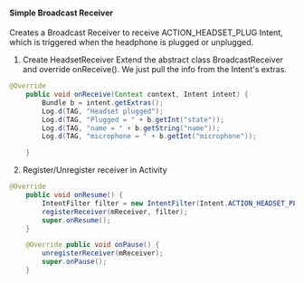 #### Simple Broadcast Receiver
Creates a Broadcast Receiver to receive ACTION_HEADSET_PLUG Intent, which is triggered when the headphone is plugged or unplugged.

1. Create HeadsetReceiver
Extend the abstract class BroadcastReceiver and override onReceive(). We just pull the info from the Intent's extras.

```java
@Override
    public void onReceive(Context context, Intent intent) {
        Bundle b = intent.getExtras();
        Log.d(TAG, "Headset plugged");
        Log.d(TAG, "Plugged = " + b.getInt("state"));
        Log.d(TAG, "name = " + b.getString("name"));
        Log.d(TAG, "microphone = " + b.getInt("microphone"));

    }
```

2. Register/Unregister receiver in Activity
```java
@Override
    public void onResume() {
        IntentFilter filter = new IntentFilter(Intent.ACTION_HEADSET_PLUG);
        registerReceiver(mReceiver, filter);
        super.onResume();
    }

    @Override public void onPause() {
        unregisterReceiver(mReceiver);
        super.onPause();
    }
```


